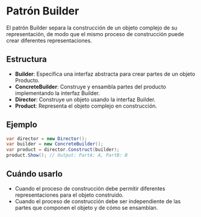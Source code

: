 # Patrón Builder

El patrón Builder separa la construcción de un objeto complejo de su representación, de modo que el mismo proceso de construcción puede crear diferentes representaciones.

## Estructura

- **Builder**: Especifica una interfaz abstracta para crear partes de un objeto Producto.
- **ConcreteBuilder**: Construye y ensambla partes del producto implementando la interfaz Builder.
- **Director**: Construye un objeto usando la interfaz Builder.
- **Product**: Representa el objeto complejo en construcción.

## Ejemplo

```csharp
var director = new Director();
var builder = new ConcreteBuilder();
var product = director.Construct(builder);
product.Show(); // Output: PartA: A, PartB: B
```

## Cuándo usarlo

- Cuando el proceso de construcción debe permitir diferentes representaciones para el objeto construido.
- Cuando el proceso de construcción debe ser independiente de las partes que componen el objeto y de cómo se ensamblan.
